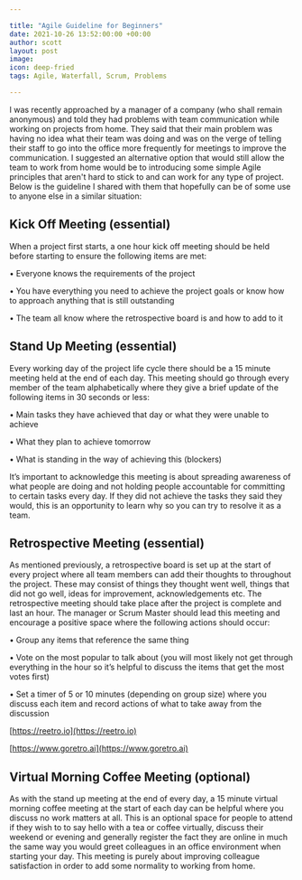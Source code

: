 ```yaml
---

title: "Agile Guideline for Beginners"
date: 2021-10-26 13:52:00:00 +00:00
author: scott
layout: post
image: 
icon: deep-fried
tags: Agile, Waterfall, Scrum, Problems

---
```


I was recently approached by a manager of a company (who shall remain anonymous) and told they had problems with team communication while working on projects from home. They said that their main problem was having no idea what their team was doing and was on the verge of telling their staff to go into the office more frequently for meetings to improve the communication. I suggested an alternative option that would still allow the team to work from home would be to introducing some simple Agile principles that aren't hard to stick to and can work for any type of project. Below is the guideline I shared with them that hopefully can be of some use to anyone else in a similar situation:

## Kick Off Meeting (essential)
When a project first starts, a one hour kick off meeting should be held before starting to ensure the following items are met:

• Everyone knows the requirements of the project

• You have everything you need to achieve the project goals or know how to approach anything that is still outstanding 

• The team all know where the retrospective board is and how to add to it

## Stand Up Meeting (essential)
Every working day of the project life cycle there should be a 15 minute meeting held at the end of each day. This meeting should go through every member of the team alphabetically where they give a brief update of the following items in 30 seconds or less: 

• Main tasks they have achieved that day or what they were unable to achieve 

• What they plan to achieve tomorrow 

• What is standing in the way of achieving this (blockers)

It’s important to acknowledge this meeting is about spreading awareness of what people are doing and not holding people accountable for committing to certain tasks every day. If they did not achieve the tasks they said they would, this is an opportunity to learn why so you can try to resolve it as a team. 

## Retrospective Meeting (essential)
As mentioned previously, a retrospective board is set up at the start of every project where all team members can add their thoughts to throughout the project. These may consist of things they thought went well, things that did not go well, ideas for improvement, acknowledgements etc. The retrospective meeting should take place after the project is complete and last an hour. The manager or Scrum Master should lead this meeting and encourage a positive space where the following actions should occur: 

• Group any items that reference the same thing

• Vote on the most popular to talk about (you will most likely not get through everything in the hour so it’s helpful to discuss the items that get the most votes first)

• Set a timer of 5 or 10 minutes (depending on group size) where you discuss each item and record actions of what to take away from the discussion

[https://reetro.io](https://reetro.io)

[https://www.goretro.ai](https://www.goretro.ai)

## Virtual Morning Coffee Meeting (optional)
As with the stand up meeting at the end of every day, a 15 minute virtual morning coffee meeting at the start of each day can be helpful where you discuss no work matters at all. This is an optional space for people to attend if they wish to to say hello with a tea or coffee virtually, discuss their weekend or evening and generally register the fact they are online in much the same way you would greet colleagues in an office environment when starting your day. This meeting is purely about improving colleague satisfaction in order to add some normality to working from home. 




